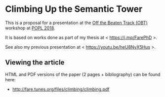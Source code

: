Climbing Up the Semantic Tower
==============================

This is a proposal for a presentation at the
[Off the Beaten Track (OBT)](https://conf.researchr.org/track/POPL-2018/OBT-2018)
workshop at [POPL 2018](https://popl18.sigplan.org/home).

It is based on works done as part of my thesis at < https://j.mp/FarePhD >.

See also my previous presentation at < https://youtu.be/heU8NyX5Hus >.

Viewing the article
-------------------

HTML and PDF versions of the paper (2 pages + bibliography) can be found here:

  * http://fare.tunes.org/files/climbing/climbing.pdf
